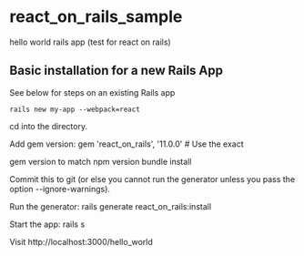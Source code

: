# react_on_rails_sample
hello world rails app (test for react on rails)

## Basic installation for a new Rails App
See below for steps on an existing Rails app

`rails new my-app --webpack=react`

cd into the directory.

Add gem version: gem 'react_on_rails', '11.0.0' # Use the exact 

gem version to match npm version
bundle install

Commit this to git (or else you cannot run the generator unless you pass the option --ignore-warnings).

Run the generator: rails generate react_on_rails:install

Start the app: rails s

Visit http://localhost:3000/hello_world
